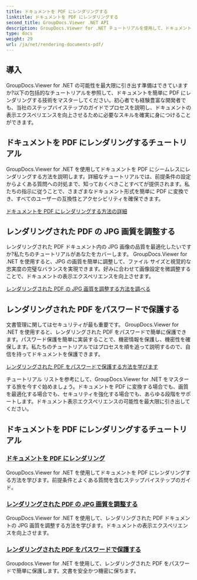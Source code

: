 ```yaml
---
title: ドキュメントを PDF にレンダリングする
linktitle: ドキュメントを PDF にレンダリングする
second_title: GroupDocs.Viewer .NET API
description: GroupDocs.Viewer for .NET チュートリアルを使用して、ドキュメントを PDF にレンダリングし、JPG 画質を調整し、PDF をパスワードで保護する方法を学びます。
type: docs
weight: 29
url: /ja/net/rendering-documents-pdf/
---
```


## 導入

GroupDocs.Viewer for .NET の可能性を最大限に引き出す準備はできていますか?以下の包括的なチュートリアルを参照して、ドキュメントを簡単に PDF にレンダリングする技術をマスターしてください。初心者でも経験豊富な開発者でも、当社のステップバイステップのガイドでプロセスを説明し、ドキュメントの表示エクスペリエンスを向上させるために必要なスキルを確実に身につけることができます。

## ドキュメントを PDF にレンダリングするチュートリアル

GroupDocs.Viewer for .NET を使用してドキュメントを PDF にシームレスにレンダリングする方法を説明します。詳細なチュートリアルでは、前提条件の設定からよくある質問への対処まで、知っておくべきことすべてが提供されます。私たちの指示に従うことで、さまざまなドキュメント形式を簡単に PDF に変換でき、すべてのユーザーの互換性とアクセシビリティを確保できます。

[ドキュメントを PDF にレンダリングする方法の詳細](./render-to-pdf/)

## レンダリングされた PDF の JPG 画質を調整する

レンダリングされた PDF ドキュメント内の JPG 画像の品質を最適化したいですか?私たちのチュートリアルがあなたをカバーします。 GroupDocs.Viewer for .NET を使用すると、JPG の画質を簡単に調整して、ファイル サイズと視覚的な忠実度の完璧なバランスを実現できます。好みに合わせて画像設定を微調整することで、ドキュメントの表示エクスペリエンスを向上させます。

[レンダリングされた PDF の JPG 画質を調整する方法を調べる](./adjust-jpg-quality-pdf/)

## レンダリングされた PDF をパスワードで保護する

文書管理に関してはセキュリティが最も重要です。 GroupDocs.Viewer for .NET を使用すると、レンダリングされた PDF をパスワードで簡単に保護できます。パスワード保護を簡単に実装することで、機密情報を保護し、機密性を確保します。私たちのチュートリアルではプロセスを順を追って説明するので、自信を持ってドキュメントを保護できます。

[レンダリングされた PDF をパスワードで保護する方法を学びます](./protect-pdf/)

チュートリアル リストを参考にして、GroupDocs.Viewer for .NET をマスターする旅を今すぐ始めましょう。ドキュメントを PDF に変換する場合でも、画質を最適化する場合でも、セキュリティを強化する場合でも、あらゆる段階をサポートします。ドキュメント表示エクスペリエンスの可能性を最大限に引き出してください。
## ドキュメントを PDF にレンダリングするチュートリアル
### [ドキュメントを PDF にレンダリング](./render-to-pdf/)
GroupDocs.Viewer for .NET を使用してドキュメントを PDF にレンダリングする方法を学びます。前提条件とよくある質問を含むステップバイステップのガイド。
### [レンダリングされた PDF の JPG 画質を調整する](./adjust-jpg-quality-pdf/)
GroupDocs.Viewer for .NET を使用して、レンダリングされた PDF ドキュメントの JPG 画質を調整する方法を学びます。ドキュメントの表示エクスペリエンスを向上させます。
### [レンダリングされた PDF をパスワードで保護する](./protect-pdf/)
Groupdocs.Viewer for .NET を使用して、レンダリングされた PDF をパスワードで簡単に保護します。文書を安全かつ機密に保ちます。